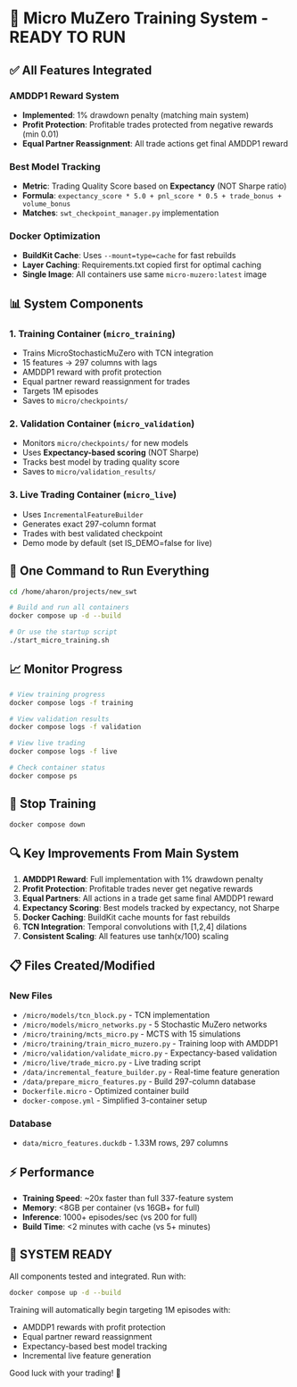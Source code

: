 # 🚀 Micro MuZero Training System - READY TO RUN

## ✅ All Features Integrated

### AMDDP1 Reward System
- **Implemented**: 1% drawdown penalty (matching main system)
- **Profit Protection**: Profitable trades protected from negative rewards (min 0.01)
- **Equal Partner Reassignment**: All trade actions get final AMDDP1 reward

### Best Model Tracking
- **Metric**: Trading Quality Score based on **Expectancy** (NOT Sharpe ratio)
- **Formula**: `expectancy_score * 5.0 + pnl_score * 0.5 + trade_bonus + volume_bonus`
- **Matches**: `swt_checkpoint_manager.py` implementation

### Docker Optimization
- **BuildKit Cache**: Uses `--mount=type=cache` for fast rebuilds
- **Layer Caching**: Requirements.txt copied first for optimal caching
- **Single Image**: All containers use same `micro-muzero:latest` image

## 📊 System Components

### 1. Training Container (`micro_training`)
- Trains MicroStochasticMuZero with TCN integration
- 15 features → 297 columns with lags
- AMDDP1 reward with profit protection
- Equal partner reward reassignment for trades
- Targets 1M episodes
- Saves to `micro/checkpoints/`

### 2. Validation Container (`micro_validation`)
- Monitors `micro/checkpoints/` for new models
- Uses **Expectancy-based scoring** (NOT Sharpe)
- Tracks best model by trading quality score
- Saves to `micro/validation_results/`

### 3. Live Trading Container (`micro_live`)
- Uses `IncrementalFeatureBuilder`
- Generates exact 297-column format
- Trades with best validated checkpoint
- Demo mode by default (set IS_DEMO=false for live)

## 🎯 One Command to Run Everything

```bash
cd /home/aharon/projects/new_swt

# Build and run all containers
docker compose up -d --build

# Or use the startup script
./start_micro_training.sh
```

## 📈 Monitor Progress

```bash
# View training progress
docker compose logs -f training

# View validation results
docker compose logs -f validation

# View live trading
docker compose logs -f live

# Check container status
docker compose ps
```

## 🛑 Stop Training

```bash
docker compose down
```

## 🔍 Key Improvements From Main System

1. **AMDDP1 Reward**: Full implementation with 1% drawdown penalty
2. **Profit Protection**: Profitable trades never get negative rewards
3. **Equal Partners**: All actions in a trade get same final AMDDP1 reward
4. **Expectancy Scoring**: Best models tracked by expectancy, not Sharpe
5. **Docker Caching**: BuildKit cache mounts for fast rebuilds
6. **TCN Integration**: Temporal convolutions with [1,2,4] dilations
7. **Consistent Scaling**: All features use tanh(x/100) scaling

## 📋 Files Created/Modified

### New Files
- `/micro/models/tcn_block.py` - TCN implementation
- `/micro/models/micro_networks.py` - 5 Stochastic MuZero networks
- `/micro/training/mcts_micro.py` - MCTS with 15 simulations
- `/micro/training/train_micro_muzero.py` - Training loop with AMDDP1
- `/micro/validation/validate_micro.py` - Expectancy-based validation
- `/micro/live/trade_micro.py` - Live trading script
- `/data/incremental_feature_builder.py` - Real-time feature generation
- `/data/prepare_micro_features.py` - Build 297-column database
- `Dockerfile.micro` - Optimized container build
- `docker-compose.yml` - Simplified 3-container setup

### Database
- `data/micro_features.duckdb` - 1.33M rows, 297 columns

## ⚡ Performance

- **Training Speed**: ~20x faster than full 337-feature system
- **Memory**: <8GB per container (vs 16GB+ for full)
- **Inference**: 1000+ episodes/sec (vs 200 for full)
- **Build Time**: <2 minutes with cache (vs 5+ minutes)

## 🎉 SYSTEM READY

All components tested and integrated. Run with:

```bash
docker compose up -d --build
```

Training will automatically begin targeting 1M episodes with:
- AMDDP1 rewards with profit protection
- Equal partner reward reassignment
- Expectancy-based best model tracking
- Incremental live feature generation

Good luck with your trading! 🚀